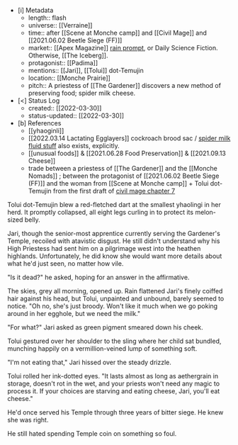 
- [i] Metadata
	- length:: flash
	- universe:: [[Verraine]]
	- time:: after [[Scene at Monche camp]] and [[Civil Mage]] and [[2021.06.02 Beetle Siege (FF)]]
	- market:: [[Apex Magazine]] [rain prompt](https://www.patreon.com/posts/may-microfiction-65088273), or Daily Science Fiction. Otherwise, [[The Iceberg]].
	- protagonist:: [[Padima]] 
	- mentions:: [[Jari]], [[Tolui]] dot-Temujin
	- location:: [[Monche Prairie]]
	- pitch:: A priestess of [[The Gardener]] discovers a new method of preserving food; spider milk cheese. 
- [<]  Status Log
	- created:: [[2022-03-30]]
	- status-updated:: [[2022-03-30]] 
- [b] References
	- [[yhaoginli]] 
	- [[2022.03.14 Lactating Egglayers]] cockroach brood sac / [spider milk fluid stuff](https://www.nytimes.com/2018/11/29/science/spiders-milk.html) also exists, explicitly.
	- [[unusual foods]] & [[2021.06.28 Food Preservation]] & [[2021.09.13 Cheese]]
	- trade between a priestess of [[The Gardener]] and the [[Monche Nomads]] ; between the protagonist of [[2021.06.02 Beetle Siege (FF)]] and the woman from [[Scene at Monche camp]] + Tolui dot-Temujin from the first draft of [civil mage chapter 7](https://www.scribophile.com/authors/eleanor-cully/works/civil-mage/204762)

Tolui dot-Temujin blew a red-fletched dart at the smallest yhaolingi in her herd. It promptly collapsed, all eight legs curling in to protect its melon-sized belly.

Jari, though the senior-most apprentice currently serving the Gardener's Temple, recoiled with atavistic disgust. He still didn't understand why his High Priestess had sent him on a pilgrimage west into the heathen highlands. Unfortunately, he did know she would want more details about what he'd just seen, no matter how vile.

"Is it dead?" he asked, hoping for an answer in the affirmative. 

The skies, grey all morning, opened up. Rain flattened Jari's finely coiffed hair against his head, but Tolui, unpainted and unbound, barely seemed to notice. "Oh no, she's just broody. Won't like it much when we go poking around in her egghole, but we need the milk." 

"For what?" Jari asked as green pigment smeared down his cheek. 

Tolui gestured over her shoulder to the sling where her child sat bundled, munching happily on a vermillion-veined lump of something soft.

"I'm not eating that," Jari hissed over the steady drizzle. 

Tolui rolled her ink-dotted eyes. "It lasts almost as long as aethergrain in storage, doesn't rot in the wet, and your priests won't need any magic to process it. If your choices are starving and eating cheese, Jari, you'll eat cheese." 

He'd once served his Temple through three years of bitter siege. He knew she was right. 

He still hated spending Temple coin on something so foul. 

